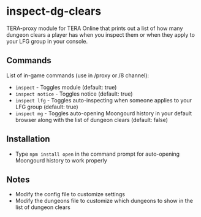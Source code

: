 # inspect-dg-clears
TERA-proxy module for TERA Online that prints out a list of how many dungeon clears a player has when you inspect them or when they apply to your LFG group in your console.

## Commands
List of in-game commands (use in /proxy or /8 channel):  
- `inspect` - Toggles module (default: true)
- `inspect notice` - Toggles notice (default: true)
- `inspect lfg` - Toggles auto-inspecting when someone applies to your LFG group (default: true)
- `inspect mg` - Toggles auto-opening Moongourd history in your default browser along with the list of dungeon clears (default: false)

## Installation
- Type `npm install open` in the command prompt for auto-opening Moongourd history to work properly

## Notes
- Modify the config file to customize settings
- Modify the dungeons file to customize which dungeons to show in the list of dungeon clears